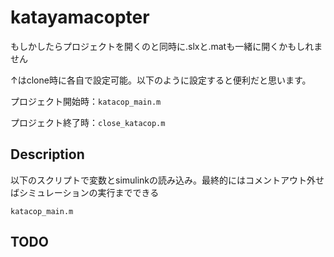 # katayamacopter

もしかしたらプロジェクトを開くのと同時に.slxと.matも一緒に開くかもしれません

↑はclone時に各自で設定可能。以下のように設定すると便利だと思います。

プロジェクト開始時：`katacop_main.m`

プロジェクト終了時：`close_katacop.m`

## Description
以下のスクリプトで変数とsimulinkの読み込み。最終的にはコメントアウト外せばシミュレーションの実行までできる
```
katacop_main.m
```

## TODO
